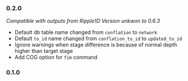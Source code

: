 ### 0.2.0
*Compatible with outputs from Ripple1D Version unkwon to 0.6.3*

- Default db table name changed from `conflation` to `network`
- Default `to_id` name changed from `conflation_to_id` to `updated_to_id`
- Ignore warnings when stage difference is because of normal depth higher than target stage
- Add COG option for `fim` command

### 0.1.0